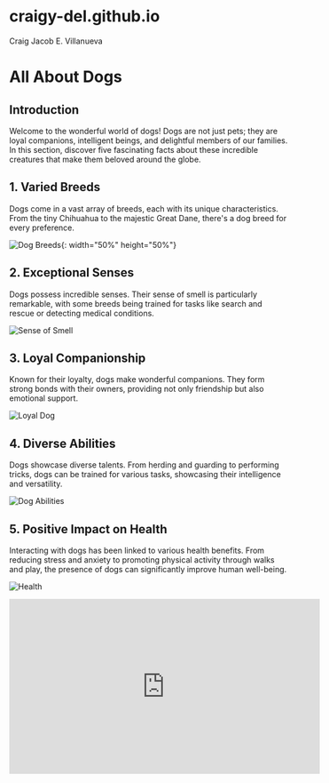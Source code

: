 # craigy-del.github.io
Craig Jacob E. Villanueva
# All About Dogs

## Introduction
Welcome to the wonderful world of dogs! Dogs are not just pets; they are loyal companions, intelligent beings, and delightful members of our families. In this section, discover five fascinating facts about these incredible creatures that make them beloved around the globe.

## 1. Varied Breeds
Dogs come in a vast array of breeds, each with its unique characteristics. From the tiny Chihuahua to the majestic Great Dane, there's a dog breed for every preference.

![Dog Breeds](https://i.pinimg.com/originals/b6/5d/ea/b65dea99ec670db281e349b43cca668c.jpg){: width="50%" height="50%"}



## 2. Exceptional Senses
Dogs possess incredible senses. Their sense of smell is particularly remarkable, with some breeds being trained for tasks like search and rescue or detecting medical conditions.

![Sense of Smell](https://www.dogster.com/wp-content/uploads/2019/10/Dog-using-his-nose-to-smell-the-grass.jpg)


## 3. Loyal Companionship
Known for their loyalty, dogs make wonderful companions. They form strong bonds with their owners, providing not only friendship but also emotional support.

![Loyal Dog](https://hips.hearstapps.com/hmg-prod/images/most-loyal-dog-breeds-st-bernard-1571189105.jpg?crop=1.00xw:0.754xh;0,0.128xh&resize=1200:*)

## 4. Diverse Abilities
Dogs showcase diverse talents. From herding and guarding to performing tricks, dogs can be trained for various tasks, showcasing their intelligence and versatility.

![Dog Abilities](https://www.palmbeachpost.com/gcdn/authoring/2014/02/22/NPPP/ghows-LK-56f4031d-c172-487c-9694-1b61fbd63180-d96178b2.jpeg?width=660&height=372&fit=crop&format=pjpg&auto=webp)


## 5. Positive Impact on Health
Interacting with dogs has been linked to various health benefits. From reducing stress and anxiety to promoting physical activity through walks and play, the presence of dogs can significantly improve human well-being.

![Health](https://ihpi.umich.edu/sites/default/files/inline-images/Pets-Health_02_graphic_web_0.png)

<iframe width="560" height="315" src="https://www.youtube.com/embed/H5YGYSdAPvI?si=omR4rtxzQ_tOqzus" title="YouTube video player" frameborder="0" allow="accelerometer; autoplay; clipboard-write; encrypted-media; gyroscope; picture-in-picture; web-share" allowfullscreen></iframe>
